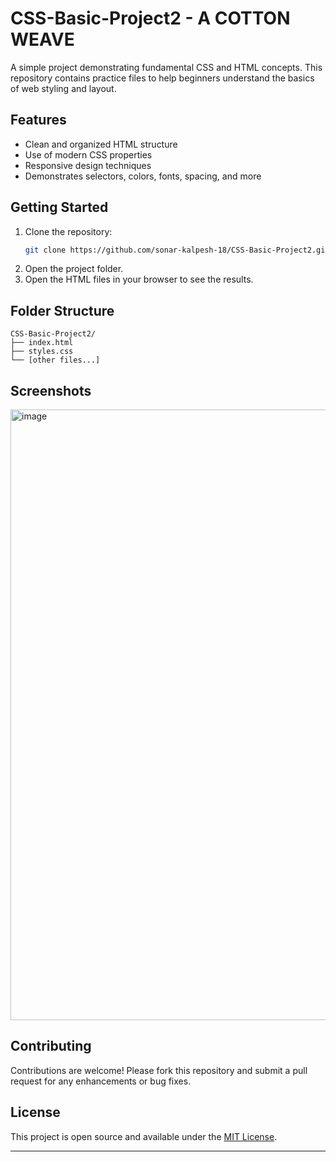 # CSS-Basic-Project2 - A COTTON WEAVE

A simple project demonstrating fundamental CSS and HTML concepts. This repository contains practice files to help beginners understand the basics of web styling and layout.

## Features

- Clean and organized HTML structure
- Use of modern CSS properties
- Responsive design techniques
- Demonstrates selectors, colors, fonts, spacing, and more

## Getting Started

1. Clone the repository:
   ```bash
   git clone https://github.com/sonar-kalpesh-18/CSS-Basic-Project2.git
   ```
2. Open the project folder.
3. Open the HTML files in your browser to see the results.

## Folder Structure

```
CSS-Basic-Project2/
├── index.html
├── styles.css
└── [other files...]
```

## Screenshots

<img width="1895" height="977" alt="image" src="https://github.com/user-attachments/assets/7e39221c-2abe-404a-8471-4deb90c6c90a" />


## Contributing

Contributions are welcome! Please fork this repository and submit a pull request for any enhancements or bug fixes.

## License

This project is open source and available under the [MIT License](LICENSE).

---

